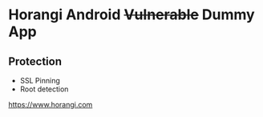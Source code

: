 # Horangi Android ~~Vulnerable~~ Dummy App

## Protection
* SSL Pinning
* Root detection

https://www.horangi.com
